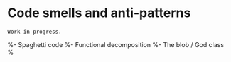 # Code smells and anti-patterns

```{warning}
Work in progress.
```


%- Spaghetti code
%- Functional decomposition
%- The blob / God class
%
